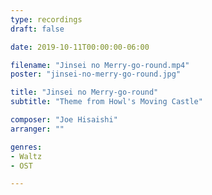 ```yaml
---
type: recordings
draft: false

date: 2019-10-11T00:00:00-06:00

filename: "Jinsei no Merry-go-round.mp4"
poster: "jinsei-no-merry-go-round.jpg"

title: "Jinsei no Merry-go-round"
subtitle: "Theme from Howl's Moving Castle"

composer: "Joe Hisaishi"
arranger: ""

genres:
- Waltz
- OST

---
```



